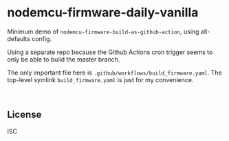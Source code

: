 ﻿
<!--#echo json="package.json" key="name" underline="=" -->
nodemcu-firmware-daily-vanilla
==============================
<!--/#echo -->

<!--#echo json="package.json" key="description" -->
Minimum demo of `nodemcu-firmware-build-as-github-action`, using all-defaults
config.
<!--/#echo -->

Using a separate repo because the Github Actions cron trigger
seems to only be able to build the master branch.

The only important file here is `.github/workflows/build_firmware.yaml`.
The top-level symlink `build_firmware.yaml` is just for my convenience.



&nbsp;

  [baga]: https://github.com/mk-pmb/nodemcu-firmware-build-as-github-action



License
-------
<!--#echo json="package.json" key=".license" -->
ISC
<!--/#echo -->
